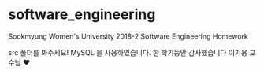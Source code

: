 # software_engineering
Sookmyung Women's University 2018-2 Software Engineering Homework

src 폴더를 봐주세요!
MySQL 을 사용하였습니다.
한 학기동안 감사했습니다 이기용 교수님 ♥
